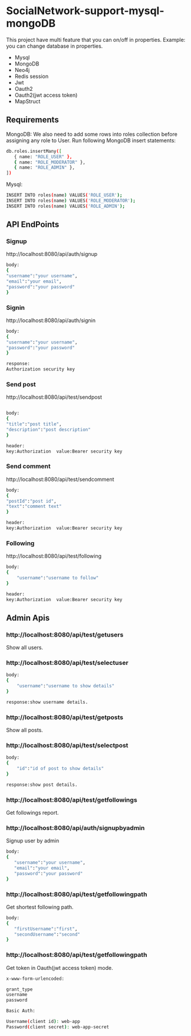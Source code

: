 # SocialNetwork-support-mysql-mongoDB
This project have multi feature that you can on/off in properties.
Example: you can change database in properties.
* Mysql
* MongoDB
* Neo4j
* Redis session
* Jwt
* Oauth2
* Oauth2(jwt access token)
* MapStruct

## Requirements
MongoDB:
We also need to add some rows into roles collection before assigning any role to User. Run following MongoDB insert statements:
```bash
db.roles.insertMany([
   { name: "ROLE_USER" },
   { name: "ROLE_MODERATOR" },
   { name: "ROLE_ADMIN" },
])
```
Mysql:
```bash
INSERT INTO roles(name) VALUES('ROLE_USER');
INSERT INTO roles(name) VALUES('ROLE_MODERATOR');
INSERT INTO roles(name) VALUES('ROLE_ADMIN');
```
## API EndPoints


### Signup
http://localhost:8080/api/auth/signup
```bash
body:
{
"username":"your username",
"email":"your email",
"password":"your password"
}
```
### Signin
http://localhost:8080/api/auth/signin
```bash
body:
{
"username":"your username",
"password":"your password"
}

response:
Authorization security key
```
### Send post
http://localhost:8080/api/test/sendpost
```bash

body:
{
"title":"post title",
"description":"post description"
}

header:
key:Authorization  value:Bearer security key
```
### Send comment
http://localhost:8080/api/test/sendcomment
```bash
body:
{
"postId":"post id",
"text":"comment text"
}

header:
key:Authorization  value:Bearer security key
```
### Following
http://localhost:8080/api/test/following
```bash
body:
{
    "username":"username to follow"
}

header:
key:Authorization  value:Bearer security key
```
## Admin Apis

### http://localhost:8080/api/test/getusers
Show all users.

### http://localhost:8080/api/test/selectuser
```bash
body:
{
    "username":"username to show details"
}

response:show username details. 
```

### http://localhost:8080/api/test/getposts
Show all posts.

### http://localhost:8080/api/test/selectpost
```bash
body:
{
    "id":"id of post to show details"
}

response:show post details. 
```

### http://localhost:8080/api/test/getfollowings
Get followings report.

### http://localhost:8080/api/auth/signupbyadmin
Signup user by admin
```bash
body:
{
   "username":"your username",
   "email":"your email",
   "password":"your password"
}
```

### http://localhost:8080/api/test/getfollowingpath
Get shortest following path.
```bash
body:
{
   "firstUsername":"first",
   "secondUsername":"second"
}
```

### http://localhost:8080/api/test/getfollowingpath
Get token in Oauth(jwt access token) mode.
```bash
x-www-form-urlencoded:

grant_type
username
password

Basic Auth:

Username(client id): web-app
Password(client secret): web-app-secret
```



